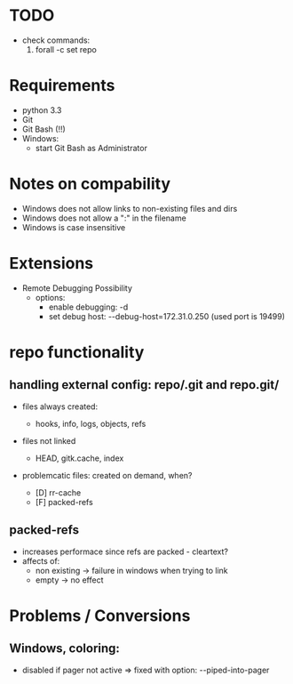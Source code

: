 
# TODO

* check commands:
  1. forall -c set repo


# Requirements

* python 3.3
* Git
* Git Bash (!!)
* Windows:
  * start Git Bash as Administrator


# Notes on compability

* Windows does not allow links to non-existing files and dirs
* Windows does not allow a ":" in the filename
* Windows is case insensitive


# Extensions

* Remote Debugging Possibility
  * options:
    * enable debugging: -d
    * set debug host: --debug-host=172.31.0.250
      (used port is 19499)


# repo functionality

## handling external config: repo/.git and repo.git/

* files always created:
  * hooks, info, logs, objects, refs

* files not linked
  * HEAD, gitk.cache, index

* problemcatic files: created on demand, when?
  * [D] rr-cache
  * [F] packed-refs

## packed-refs

* increases performace since refs are packed - cleartext?
* affects of:
  * non existing -> failure in windows when trying to link
  * empty -> no effect


# Problems / Conversions

## Windows, coloring:

* disabled if pager not active => fixed with option: --piped-into-pager
